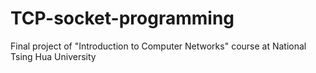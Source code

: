 # TCP-socket-programming
Final project of "Introduction to Computer Networks" course at National Tsing Hua University
